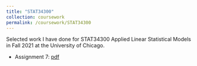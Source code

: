 ```yaml
---
title: "STAT34300"
collection: coursework
permalink: /coursework/STAT34300
---
```


Selected work I have done for STAT34300 Applied Linear Statistical Models in Fall 2021 at the University of Chicago.
- Assignment 7: [pdf](https://github.com/ericsclee/ericsclee.github.io/blob/master/files/STAT34300_7.pdf)
